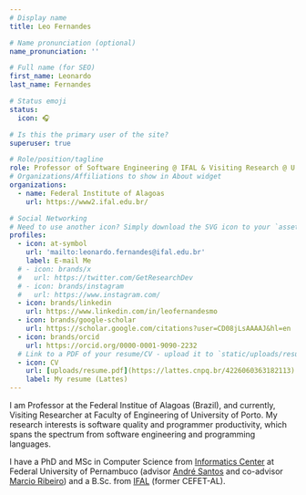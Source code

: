 ```yaml
---
# Display name
title: Leo Fernandes

# Name pronunciation (optional)
name_pronunciation: ''

# Full name (for SEO)
first_name: Leonardo
last_name: Fernandes

# Status emoji
status:
  icon: 🎧

# Is this the primary user of the site?
superuser: true

# Role/position/tagline
role: Professor of Software Engineering @ IFAL & Visiting Research @ U.Porto
# Organizations/Affiliations to show in About widget
organizations:
  - name: Federal Institute of Alagoas
    url: https://www2.ifal.edu.br/

# Social Networking
# Need to use another icon? Simply download the SVG icon to your `assets/media/icons/` folder.
profiles:
  - icon: at-symbol
    url: 'mailto:leonardo.fernandes@ifal.edu.br'
    label: E-mail Me
  # - icon: brands/x
  #   url: https://twitter.com/GetResearchDev
  # - icon: brands/instagram
  #   url: https://www.instagram.com/
  - icon: brands/linkedin
    url: https://www.linkedin.com/in/leofernandesmo
  - icon: brands/google-scholar
    url: https://scholar.google.com/citations?user=CD08jLsAAAAJ&hl=en
  - icon: brands/orcid
    url: https://orcid.org/0000-0001-9090-2232
  # Link to a PDF of your resume/CV - upload it to `static/uploads/resume.pdf`
  - icon: CV
    url: [uploads/resume.pdf](https://lattes.cnpq.br/4226060363182113)
    label: My resume (Lattes)
---
```


I am Professor at the Federal Institue of Alagoas (Brazil), and currently, Visiting Researcher at Faculty of Engineering of University of Porto.
My research interests is software quality and programmer productivity, which spans the spectrum from software engineering and programming languages. 

I have a PhD and MSc in Computer Science from  [Informatics Center](http://www.cin.ufpe.br/) at Federal University of Pernambuco (advisor [André Santos](https://www.cin.ufpe.br/~alms/) and co-advisor [Marcio Ribeiro](www.ic.ufal.br/professor/marcio)) and a B.Sc. from [IFAL](https://www2.ifal.edu.br/) (former CEFET-AL).
<!-- He leads the CPSoftware group, which develops ...   -->

